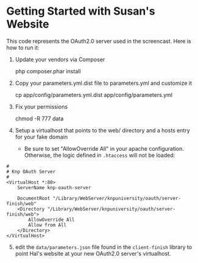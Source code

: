 Getting Started with Susan's Website
====================================

This code represents the OAuth2.0 server used in the screencast.  Here is how to run it:

1) Update your vendors via Composer

    php composer.phar install

2) Copy your parameters.yml.dist file to parameters.yml and customize it

    cp app/config/parameters.yml.dist app/config/parameters.yml

3) Fix your permissions

    chmod -R 777 data

4) Setup a virtualhost that points to the web/ directory and a hosts entry
   for your fake domain

   * Be sure to set "AllowOverride All" in your apache configuration.  Otherwise,
     the logic defined in `.htaccess` will not be loaded:

```
#
# Knp OAuth Server
#
<VirtualHost *:80>
    ServerName knp-oauth-server

    DocumentRoot "/Library/WebServer/knpuniversity/oauth/server-finish/web"
    <Directory "/Library/WebServer/knpuniversity/oauth/server-finish/web">
        AllowOverride All
        Allow from All
    </Directory>
</VirtualHost>
```

5) edit the `data/parameters.json` file found in the `client-finish` library
   to point Hal's website at your new OAuth2.0 server's virtualhost.


